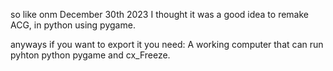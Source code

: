 so like onm December 30th 2023 I thought it was a good idea to remake ACG, in python using pygame.

anyways if you want to export it you need:
A working computer that can run pyhton
python
pygame
and cx_Freeze.
